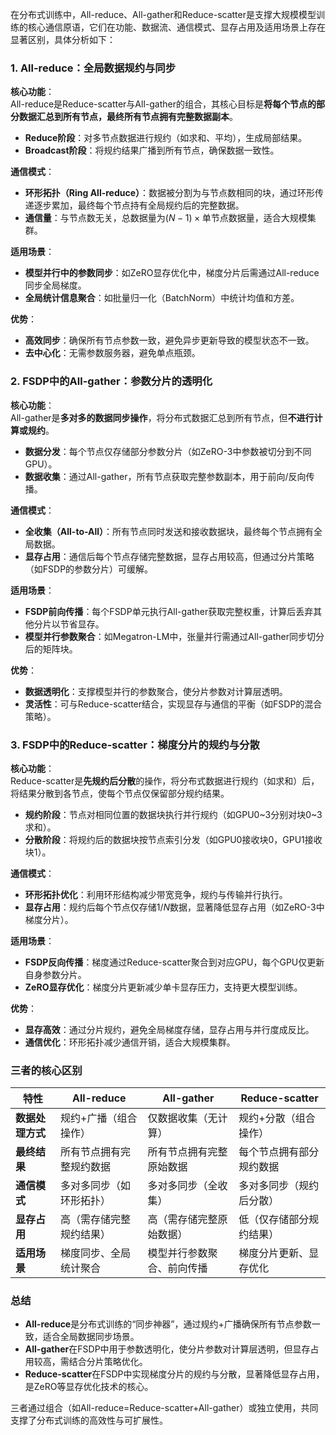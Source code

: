 在分布式训练中，All-reduce、All-gather和Reduce-scatter是支撑大规模模型训练的核心通信原语，它们在功能、数据流、通信模式、显存占用及适用场景上存在显著区别，具体分析如下：

### **1. All-reduce：全局数据规约与同步**
**核心功能**：  
All-reduce是Reduce-scatter与All-gather的组合，其核心目标是**将每个节点的部分数据汇总到所有节点，最终所有节点拥有完整数据副本**。  
- **Reduce阶段**：对多节点数据进行规约（如求和、平均），生成局部结果。  
- **Broadcast阶段**：将规约结果广播到所有节点，确保数据一致性。  

**通信模式**：  
- **环形拓扑（Ring All-reduce）**：数据被分割为与节点数相同的块，通过环形传递逐步累加，最终每个节点持有全局规约后的完整数据。  
- **通信量**：与节点数无关，总数据量为$(N-1) \times \text{单节点数据量}$，适合大规模集群。  

**适用场景**：  
- **模型并行中的参数同步**：如ZeRO显存优化中，梯度分片后需通过All-reduce同步全局梯度。  
- **全局统计信息聚合**：如批量归一化（BatchNorm）中统计均值和方差。  

**优势**：  
- **高效同步**：确保所有节点参数一致，避免异步更新导致的模型状态不一致。  
- **去中心化**：无需参数服务器，避免单点瓶颈。  

### **2. FSDP中的All-gather：参数分片的透明化**
**核心功能**：  
All-gather是**多对多的数据同步操作**，将分布式数据汇总到所有节点，但**不进行计算或规约**。  
- **数据分发**：每个节点仅存储部分参数分片（如ZeRO-3中参数被切分到不同GPU）。  
- **数据收集**：通过All-gather，所有节点获取完整参数副本，用于前向/反向传播。  

**通信模式**：  
- **全收集（All-to-All）**：所有节点同时发送和接收数据块，最终每个节点拥有全局数据。  
- **显存占用**：通信后每个节点存储完整数据，显存占用较高，但通过分片策略（如FSDP的参数分片）可缓解。  

**适用场景**：  
- **FSDP前向传播**：每个FSDP单元执行All-gather获取完整权重，计算后丢弃其他分片以节省显存。  
- **模型并行参数聚合**：如Megatron-LM中，张量并行需通过All-gather同步切分后的矩阵块。  

**优势**：  
- **数据透明化**：支撑模型并行的参数聚合，使分片参数对计算层透明。  
- **灵活性**：可与Reduce-scatter结合，实现显存与通信的平衡（如FSDP的混合策略）。  

### **3. FSDP中的Reduce-scatter：梯度分片的规约与分散**
**核心功能**：  
Reduce-scatter是**先规约后分散**的操作，将分布式数据进行规约（如求和）后，将结果分散到各节点，使每个节点仅保留部分规约结果。  
- **规约阶段**：节点对相同位置的数据块执行并行规约（如GPU0~3分别对块0~3求和）。  
- **分散阶段**：将规约后的数据块按节点索引分发（如GPU0接收块0，GPU1接收块1）。  

**通信模式**：  
- **环形拓扑优化**：利用环形结构减少带宽竞争，规约与传输并行执行。  
- **显存占用**：规约后每个节点仅存储$1/N$数据，显著降低显存占用（如ZeRO-3中梯度分片）。  

**适用场景**：  
- **FSDP反向传播**：梯度通过Reduce-scatter聚合到对应GPU，每个GPU仅更新自身参数分片。  
- **ZeRO显存优化**：梯度分片更新减少单卡显存压力，支持更大模型训练。  

**优势**：  
- **显存高效**：通过分片规约，避免全局梯度存储，显存占用与并行度成反比。  
- **通信优化**：环形拓扑减少通信开销，适合大规模集群。  

### **三者的核心区别**
| **特性**         | **All-reduce**                     | **All-gather**                     | **Reduce-scatter**                 |
|------------------|------------------------------------|------------------------------------|------------------------------------|
| **数据处理方式** | 规约+广播（组合操作）              | 仅数据收集（无计算）               | 规约+分散（组合操作）              |
| **最终结果**     | 所有节点拥有完整规约数据           | 所有节点拥有完整原始数据           | 每个节点拥有部分规约数据           |
| **通信模式**     | 多对多同步（如环形拓扑）           | 多对多同步（全收集）               | 多对多同步（规约后分散）           |
| **显存占用**     | 高（需存储完整规约结果）           | 高（需存储完整原始数据）           | 低（仅存储部分规约结果）           |
| **适用场景**     | 梯度同步、全局统计聚合             | 模型并行参数聚合、前向传播         | 梯度分片更新、显存优化             |

### **总结**
- **All-reduce**是分布式训练的“同步神器”，通过规约+广播确保所有节点参数一致，适合全局数据同步场景。  
- **All-gather**在FSDP中用于参数透明化，使分片参数对计算层透明，但显存占用较高，需结合分片策略优化。  
- **Reduce-scatter**在FSDP中实现梯度分片的规约与分散，显著降低显存占用，是ZeRO等显存优化技术的核心。  

三者通过组合（如All-reduce=Reduce-scatter+All-gather）或独立使用，共同支撑了分布式训练的高效性与可扩展性。
